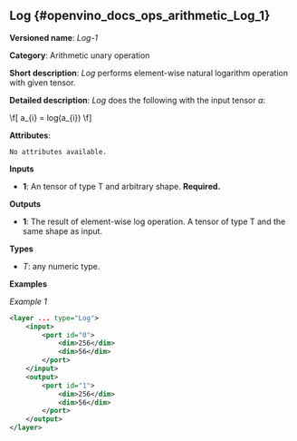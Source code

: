 ## Log <a name="Log"></a> {#openvino_docs_ops_arithmetic_Log_1}

**Versioned name**: *Log-1*

**Category**: Arithmetic unary operation 

**Short description**: *Log* performs element-wise natural logarithm operation with given tensor.

**Detailed description**: *Log* does the following with the input tensor *a*:

\f[
a_{i} = log(a_{i})
\f]

**Attributes**:

    No attributes available.

**Inputs**

* **1**: An tensor of type T and arbitrary shape. **Required.**

**Outputs**

* **1**: The result of element-wise log operation. A tensor of type T and the same shape as input.

**Types**

* *T*: any numeric type.

**Examples**

*Example 1*

```xml
<layer ... type="Log">
    <input>
        <port id="0">
            <dim>256</dim>
            <dim>56</dim>
        </port>
    </input>
    <output>
        <port id="1">
            <dim>256</dim>
            <dim>56</dim>
        </port>
    </output>
</layer>
```